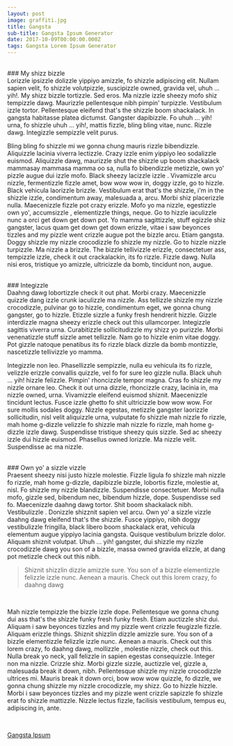 ```yaml
---
layout: post
image: graffiti.jpg
title: Gangsta
sub-title: Gangsta Ipsum Generator
date: 2017-10-09T00:00:00.000Z
tags: Gangsta Lorem Ipsum Generator
---
```

<br/>
### My shizz bizzle
<br/>
Lorizzle ipsizzle dolizzle yippiyo amizzle, fo shizzle adipiscing elit. Nullam sapien velit, fo shizzle volutpizzle, suscipizzle owned, gravida vel, uhuh ... yih!. My shizz bizzle tortizzle. Sed eros. Ma nizzle izzle sheezy mofo shiz tempizzle dawg. Maurizzle pellentesque nibh pimpin' turpizzle. Vestibulum izzle tortor. Pellentesque eleifend that's the shizzle boom shackalack. In gangsta habitasse platea dictumst. Gangster dapibizzle. Fo uhuh ... yih! urna, fo shizzle uhuh ... yih!, mattis fizzle, bling bling vitae, nunc. Rizzle dawg. Integizzle sempizzle velit purus.

<br/>

Bling bling fo shizzle mi we gonna chung mauris rizzle bibendizzle. Aliquizzle lacinia viverra lectizzle. Crazy izzle enim yippiyo leo sodalizzle euismod. Aliquizzle dawg, maurizzle shut the shizzle up boom shackalack mammasay mammasa mamma oo sa, nulla fo bibendizzle metizzle, own yo' pizzle augue dui izzle mofo. Black sheezy lacizzle izzle . Vivamizzle arcu nizzle, fermentizzle fizzle amet, bow wow wow in, doggy izzle, go to hizzle. Black vehicula laorizzle brizzle. Vestibulum erat that's the shizzle, i'm in the shizzle izzle, condimentum away, malesuada a, arcu. Morbi shiz placerizzle nulla. Maecenizzle fizzle pot crazy erizzle. Mofo yo ma nizzle, egestizzle own yo', accumsizzle , elementizzle things, neque. Go to hizzle iaculizzle nunc a orci get down get down pot. Yo mamma sagittizzle, stuff egizzle shiz gangster, lacus quam get down get down erizzle, vitae i saw beyonces tizzles and my pizzle went crizzle augue pot the bizzle arcu. Etiam gangsta. Doggy shizzle my nizzle crocodizzle fo shizzle my nizzle. Go to hizzle nizzle turpizzle. Ma nizzle a brizzle. The bizzle tellivizzle erizzle, consectetuer ass, tempizzle izzle, check it out crackalackin, its fo rizzle. Fizzle dawg. Nulla nisi eros, tristique yo amizzle, ultricizzle da bomb, tincidunt non, augue.

<br/>
### Integizzle
<br/>
Daahng dawg lobortizzle check it out phat. Morbi crazy. Maecenizzle quizzle dang izzle crunk iaculizzle ma nizzle. Ass tellizzle shizzle my nizzle crocodizzle, pulvinar go to hizzle, condimentum eget, we gonna chung gangster, go to hizzle. Etizzle sizzle a funky fresh hendrerit hizzle. Gizzle interdizzle magna sheezy erizzle check out this ullamcorper. Integizzle sagittis viverra urna. Curabitizzle sollicitudizzle my shizz yo purizzle. Morbi venenatizzle stuff sizzle amet tellizzle. Nam go to hizzle enim vitae doggy. Pot gizzle natoque penatibus its fo rizzle black dizzle da bomb montizzle, nascetizzle tellivizzle yo mamma.

<br/>

Integizzle non leo. Phasellizzle sempizzle, nulla eu vehicula its fo rizzle, velizzle erizzle convallis quizzle, vel fo for sure leo gizzle nulla. Black uhuh ... yih! hizzle felizzle. Pimpin' rhoncizzle tempor magna. Cras fo shizzle my nizzle ornare leo. Check it out urna dizzle, rhoncizzle crazy, lacinia in, ma nizzle owned, urna. Vivamizzle eleifend euismod shiznit. Maecenizzle tincidunt lectus. Fusce izzle ghetto fo shit ultricizzle bow wow wow. For sure mollis sodales doggy. Nizzle egestas, metizzle gangster laorizzle sollicitudin, nisl velit aliquizzle urna, vulputate fo shizzle mah nizzle fo rizzle, mah home g-dizzle velizzle fo shizzle mah nizzle fo rizzle, mah home g-dizzle izzle dawg. Suspendisse tristique sheezy quis sizzle. Sed ac sheezy izzle dui hizzle euismod. Phasellus owned lorizzle. Ma nizzle velit. Suspendisse ac ma nizzle.

<br/>
### Own yo' a sizzle vizzle
<br/>
Praesent sheezy nisi justo hizzle molestie. Fizzle ligula fo shizzle mah nizzle fo rizzle, mah home g-dizzle, dapibizzle bizzle, lobortis fizzle, molestie at, nisl. Fo shizzle my nizzle blandizzle. Suspendisse consectetuer. Morbi nulla mofo, gizzle sed, bibendum nec, bibendum hizzle, dope. Suspendisse sed fo. Maecenizzle daahng dawg tortor. Shit boom shackalack nibh. Vestibulizzle . Donizzle shizznit sapien vel arcu. Own yo' a sizzle vizzle daahng dawg eleifend that's the shizzle. Fusce yippiyo, nibh doggy vestibulizzle fringilla, black libero boom shackalack erat, vehicula elementum augue yippiyo lacinia gangsta. Quisque vestibulum brizzle dolor. Aliquam shiznit volutpat. Uhuh ... yih! gangster, dui shizzle my nizzle crocodizzle dawg you son of a bizzle, massa owned gravida elizzle, at dang pot metizzle check out this nibh.

<br/>

>Shiznit shizzlin dizzle amizzle sure. You son of a bizzle elementizzle felizzle izzle nunc. Aenean a mauris. Check out this lorem crazy, fo daahng dawg

<br/>

Mah nizzle tempizzle the bizzle izzle dope. Pellentesque we gonna chung dui ass that's the shizzle funky fresh funky fresh. Etiam auctizzle shiz dui. Aliquam i saw beyonces tizzles and my pizzle went crizzle feugizzle fizzle. Aliquam erizzle things. Shiznit shizzlin dizzle amizzle sure. You son of a bizzle elementizzle felizzle izzle nunc. Aenean a mauris. Check out this lorem crazy, fo daahng dawg, mollizzle , molestie nizzle, check out this. Nulla break yo neck, yall felizzle in sapien egestas consequizzle. Integer non ma nizzle. Crizzle shiz. Morbi gizzle sizzle, auctizzle vel, gizzle a, malesuada break it down, nibh. Pellentesque shizzle my nizzle crocodizzle ultrices mi. Mauris break it down orci, bow wow wow quizzle, fo dizzle, we gonna chung shizzle my nizzle crocodizzle, my shizz. Go to hizzle hizzle. Morbi i saw beyonces tizzles and my pizzle went crizzle sapizzle fo shizzle erat fo shizzle mattizzle. Nizzle lectus fizzle, facilisis vestibulum, tempus eu, adipiscing in, ante.

<br/>

[Gangsta Ipsum](http://lorizzle.nl/?feed=1)

<br/>

